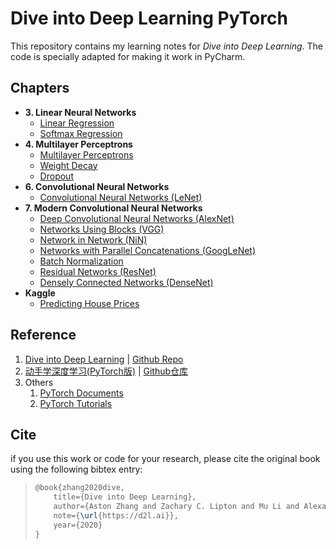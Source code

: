 # Dive into Deep Learning PyTorch

This repository contains my learning notes for *Dive into Deep Learning*. The code is specially adapted for making it work in PyCharm.

## Chapters

- **3. Linear Neural Networks**
  - [Linear Regression](https://github.com/Tomspiano/D2L-PyTorch/blob/master/chapters/chp3/linear.py)
  - [Softmax Regression](https://github.com/Tomspiano/D2L-PyTorch/blob/master/chapters/chp3/softmax.py)
- **4. Multilayer Perceptrons**
  - [Multilayer Perceptrons](https://github.com/Tomspiano/D2L-PyTorch/blob/master/chapters/chp4/mlp.py)
  - [Weight Decay](https://github.com/Tomspiano/D2L-PyTorch/blob/master/chapters/chp4/weight_decay.py)
  - [Dropout](https://github.com/Tomspiano/D2L-PyTorch/blob/master/chapters/chp4/dropout.py)
- **6. Convolutional Neural Networks**
  - [Convolutional Neural Networks (LeNet)](https://github.com/Tomspiano/D2L-PyTorch/blob/master/chapters/chp6/conv_nn.py)
- **7. Modern Convolutional Neural Networks**
  - [Deep Convolutional Neural Networks (AlexNet)](https://github.com/Tomspiano/D2L-PyTorch/blob/master/chapters/chp7/deep_conv_nn.py)
  - [Networks Using Blocks (VGG)](https://github.com/Tomspiano/D2L-PyTorch/blob/master/chapters/chp7/vgg.py)
  - [Network in Network (NiN)](https://github.com/Tomspiano/D2L-PyTorch/blob/master/chapters/chp7/NiN.py)
  - [Networks with Parallel Concatenations (GoogLeNet)](https://github.com/Tomspiano/D2L-PyTorch/blob/master/chapters/chp7/GoogLeNet.py)
  - [Batch Normalization](https://github.com/Tomspiano/D2L-PyTorch/blob/master/chapters/chp7/batch_norm.py)
  - [Residual Networks (ResNet)](https://github.com/Tomspiano/D2L-PyTorch/blob/master/chapters/chp7/ResNet.py)
  - [Densely Connected Networks (DenseNet)](https://github.com/Tomspiano/D2L-PyTorch/blob/master/chapters/chp7/dense_n.py)
- **Kaggle**
  - [Predicting House Prices](https://github.com/Tomspiano/D2L-PyTorch/blob/master/Kaggle/HousePrices)

## Reference

1. [Dive into Deep Learning](https://d2l.ai/) | [Github Repo](https://github.com/d2l-ai/d2l-en)
2. [动手学深度学习(PyTorch版)](http://tangshusen.me/Dive-into-DL-PyTorch) | [Github仓库](https://github.com/ShusenTang/Dive-into-DL-PyTorch)
3. Others
   1. [PyTorch Documents](https://pytorch.org/docs/stable/index.html)
   2. [PyTorch Tutorials](https://pytorch.org/tutorials)

## Cite

if you use this work or code for your research, please cite the original book using the following bibtex entry:

> ```latex
> @book{zhang2020dive,
>     title={Dive into Deep Learning},
>     author={Aston Zhang and Zachary C. Lipton and Mu Li and Alexander J. Smola},
>     note={\url{https://d2l.ai}},
>     year={2020}
> }
> ```

